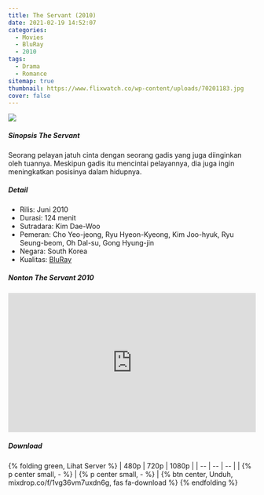 ```yaml
---
title: The Servant (2010)
date: 2021-02-19 14:52:07
categories: 
  - Movies
  - BluRay
  - 2010
tags:
  - Drama
  - Romance
sitemap: true
thumbnail: https://www.flixwatch.co/wp-content/uploads/70201183.jpg
cover: false
---
```


![](https://www.flixwatch.co/wp-content/uploads/70201183.jpg)

##### Sinopsis The Servant #####
Seorang pelayan jatuh cinta dengan seorang gadis yang juga diinginkan oleh tuannya. Meskipun gadis itu mencintai pelayannya, dia juga ingin meningkatkan posisinya dalam hidupnya.
<!--more-->
##### Detail #####
- Rilis: Juni 2010
- Durasi: 124 menit
- Sutradara: Kim Dae-Woo
- Pemeran: Cho Yeo-jeong, Ryu Hyeon-Kyeong, Kim Joo-hyuk, Ryu Seung-beom, Oh Dal-su, Gong Hyung-jin
- Negara: South Korea
- Kualitas: [BluRay](https://serpihan.link/categories/bluray)

##### Nonton The Servant 2010 #####

<div style="position: relative; padding-bottom: 56.25%; height: 0; overflow: hidden;"><iframe src="https://mixdrop.to/e/1vg36vm7uxdn6g" scrolling="no" frameborder="0" allowfullscreen="true" style="position: absolute; top: 0; left: 0; width: 100%; height: 100%; border: 0;"></iframe></div>

##### Download #####

{% folding green, Lihat Server %}
| 480p | 720p | 1080p |
| -- | -- | -- |
| {% p center small, - %} | {% p center small, - %} | {% btn center, Unduh, mixdrop.co/f/1vg36vm7uxdn6g, fas fa-download %}
{% endfolding %}
